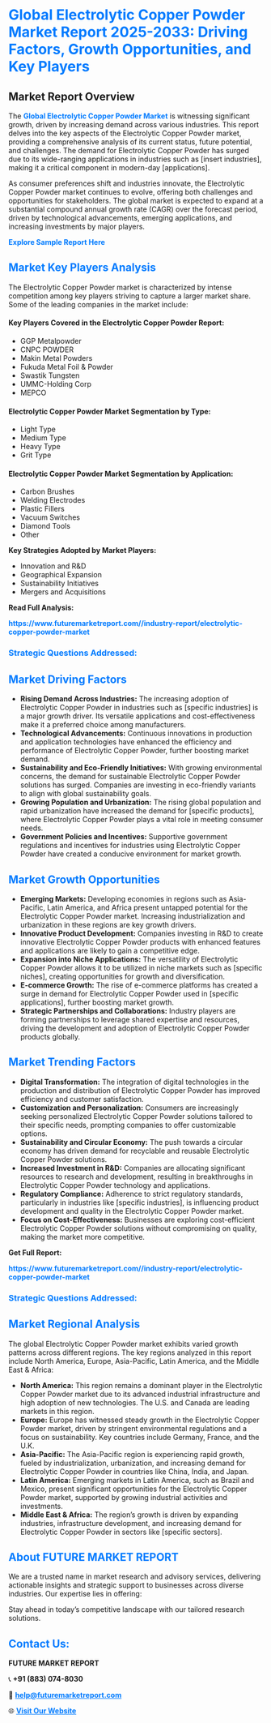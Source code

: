 <h1 style="color: #007BFF;">Global Electrolytic Copper Powder Market Report 2025-2033: Driving Factors, Growth Opportunities, and Key Players</h1>

<section id="overview">
<h2>Market Report Overview</h2>
<p>The <a href="https://www.futuremarketreport.com//industry-report/electrolytic-copper-powder-market" style="color: #007BFF; text-decoration: none;"><strong>Global Electrolytic Copper Powder Market</strong></a> is witnessing significant growth, driven by increasing demand across various industries. This report delves into the key aspects of the Electrolytic Copper Powder market, providing a comprehensive analysis of its current status, future potential, and challenges. The demand for Electrolytic Copper Powder has surged due to its wide-ranging applications in industries such as [insert industries], making it a critical component in modern-day [applications].</p>
<p>As consumer preferences shift and industries innovate, the Electrolytic Copper Powder market continues to evolve, offering both challenges and opportunities for stakeholders. The global market is expected to expand at a substantial compound annual growth rate (CAGR) over the forecast period, driven by technological advancements, emerging applications, and increasing investments by major players.</p>
</section>

<section id="overview">
<p><a href="https://www.futuremarketreport.com//request-sample/reportId=53432" style="color: #007BFF; text-decoration: none;"><strong>Explore Sample Report Here</strong></a></p>
</section>

<section id="key-players">
<h2 style="color: #007BFF;">Market Key Players Analysis</h2>
<p>The Electrolytic Copper Powder market is characterized by intense competition among key players striving to capture a larger market share. Some of the leading companies in the market include:</p>
<h4>Key Players Covered in the Electrolytic Copper Powder Report:</h4>
<ul><li>GGP Metalpowder</li><li>CNPC POWDER</li><li>Makin Metal Powders</li><li>Fukuda Metal Foil &amp; Powder</li><li>Swastik Tungsten</li><li>UMMC-Holding Corp</li><li>MEPCO</li></ul>
<h4>Electrolytic Copper Powder Market Segmentation by Type:</h4>
<ul><li>Light Type</li><li>Medium Type</li><li>Heavy Type</li><li>Grit Type</li></ul>

<h4>Electrolytic Copper Powder Market Segmentation by Application:</h4>
<ul><li>Carbon Brushes</li><li>Welding Electrodes</li><li>Plastic Fillers</li><li>Vacuum Switches</li><li>Diamond Tools</li><li>Other</li></ul>
<p><strong>Key Strategies Adopted by Market Players:</strong></p>
<ul>
<li>Innovation and R&D</li>
<li>Geographical Expansion</li>
<li>Sustainability Initiatives</li>
<li>Mergers and Acquisitions</li>
</ul>
</section>

<section>
<p><strong>Read Full Analysis: </strong></p><a href="https://www.futuremarketreport.com//industry-report/electrolytic-copper-powder-market" style="color: #007BFF; text-decoration: none;"><strong>https://www.futuremarketreport.com//industry-report/electrolytic-copper-powder-market</strong></a>
<h3 style="color: #007BFF;">Strategic Questions Addressed:</h3>
</section>

<section id="driving-factors">
<h2 style="color: #007BFF;">Market Driving Factors</h2>
<ul>
<li><strong>Rising Demand Across Industries:</strong> The increasing adoption of Electrolytic Copper Powder in industries such as [specific industries] is a major growth driver. Its versatile applications and cost-effectiveness make it a preferred choice among manufacturers.</li>
<li><strong>Technological Advancements:</strong> Continuous innovations in production and application technologies have enhanced the efficiency and performance of Electrolytic Copper Powder, further boosting market demand.</li>
<li><strong>Sustainability and Eco-Friendly Initiatives:</strong> With growing environmental concerns, the demand for sustainable Electrolytic Copper Powder solutions has surged. Companies are investing in eco-friendly variants to align with global sustainability goals.</li>
<li><strong>Growing Population and Urbanization:</strong> The rising global population and rapid urbanization have increased the demand for [specific products], where Electrolytic Copper Powder plays a vital role in meeting consumer needs.</li>
<li><strong>Government Policies and Incentives:</strong> Supportive government regulations and incentives for industries using Electrolytic Copper Powder have created a conducive environment for market growth.</li>
</ul>
</section>

<section id="growth-opportunities">
<h2 style="color: #007BFF;">Market Growth Opportunities</h2>
<ul>
<li><strong>Emerging Markets:</strong> Developing economies in regions such as Asia-Pacific, Latin America, and Africa present untapped potential for the Electrolytic Copper Powder market. Increasing industrialization and urbanization in these regions are key growth drivers.</li>
<li><strong>Innovative Product Development:</strong> Companies investing in R&D to create innovative Electrolytic Copper Powder products with enhanced features and applications are likely to gain a competitive edge.</li>
<li><strong>Expansion into Niche Applications:</strong> The versatility of Electrolytic Copper Powder allows it to be utilized in niche markets such as [specific niches], creating opportunities for growth and diversification.</li>
<li><strong>E-commerce Growth:</strong> The rise of e-commerce platforms has created a surge in demand for Electrolytic Copper Powder used in [specific applications], further boosting market growth.</li>
<li><strong>Strategic Partnerships and Collaborations:</strong> Industry players are forming partnerships to leverage shared expertise and resources, driving the development and adoption of Electrolytic Copper Powder products globally.</li>
</ul>
</section>

<section id="trending-factors">
<h2 style="color: #007BFF;">Market Trending Factors</h2>
<ul>
<li><strong>Digital Transformation:</strong> The integration of digital technologies in the production and distribution of Electrolytic Copper Powder has improved efficiency and customer satisfaction.</li>
<li><strong>Customization and Personalization:</strong> Consumers are increasingly seeking personalized Electrolytic Copper Powder solutions tailored to their specific needs, prompting companies to offer customizable options.</li>
<li><strong>Sustainability and Circular Economy:</strong> The push towards a circular economy has driven demand for recyclable and reusable Electrolytic Copper Powder solutions.</li>
<li><strong>Increased Investment in R&D:</strong> Companies are allocating significant resources to research and development, resulting in breakthroughs in Electrolytic Copper Powder technology and applications.</li>
<li><strong>Regulatory Compliance:</strong> Adherence to strict regulatory standards, particularly in industries like [specific industries], is influencing product development and quality in the Electrolytic Copper Powder market.</li>
<li><strong>Focus on Cost-Effectiveness:</strong> Businesses are exploring cost-efficient Electrolytic Copper Powder solutions without compromising on quality, making the market more competitive.</li>
</ul>
</section>

<section>
<p><strong>Get Full Report: </strong></p><a href="https://www.futuremarketreport.com//industry-report/electrolytic-copper-powder-market" style="color: #007BFF; text-decoration: none;"><strong>https://www.futuremarketreport.com//industry-report/electrolytic-copper-powder-market</strong></a>
<h3 style="color: #007BFF;">Strategic Questions Addressed:</h3>
</section>


<section id="regional-analysis">
<h2 style="color: #007BFF;">Market Regional Analysis</h2>
<p>The global Electrolytic Copper Powder market exhibits varied growth patterns across different regions. The key regions analyzed in this report include North America, Europe, Asia-Pacific, Latin America, and the Middle East & Africa:</p>
<ul>
<li><strong>North America:</strong> This region remains a dominant player in the Electrolytic Copper Powder market due to its advanced industrial infrastructure and high adoption of new technologies. The U.S. and Canada are leading markets in this region.</li>
<li><strong>Europe:</strong> Europe has witnessed steady growth in the Electrolytic Copper Powder market, driven by stringent environmental regulations and a focus on sustainability. Key countries include Germany, France, and the U.K.</li>
<li><strong>Asia-Pacific:</strong> The Asia-Pacific region is experiencing rapid growth, fueled by industrialization, urbanization, and increasing demand for Electrolytic Copper Powder in countries like China, India, and Japan.</li>
<li><strong>Latin America:</strong> Emerging markets in Latin America, such as Brazil and Mexico, present significant opportunities for the Electrolytic Copper Powder market, supported by growing industrial activities and investments.</li>
<li><strong>Middle East & Africa:</strong> The region’s growth is driven by expanding industries, infrastructure development, and increasing demand for Electrolytic Copper Powder in sectors like [specific sectors].</li>
</ul>
</section>

<footer>
<h2 style="color: #007BFF;">About FUTURE MARKET REPORT</h2>
<p>We are a trusted name in market research and advisory services, delivering actionable insights and strategic support to businesses across diverse industries. Our expertise lies in offering:</p>

<p>Stay ahead in today’s competitive landscape with our tailored research solutions.</p>

<h2 style="color: #007BFF;">Contact Us:</h2>
<p><strong>FUTURE MARKET REPORT</strong></p>
<p>📞 <strong>+91 (883) 074-8030</strong></p>
<p>📧 <strong><a href="mailto:help@futuremarketreport.com" style="color: #007BFF;">help@futuremarketreport.com</a></strong></p>
<p>🌐 <strong><a href="https://www.futuremarketreport.com/" style="color: #007BFF;">Visit Our Website</a></strong></p>
</footer>